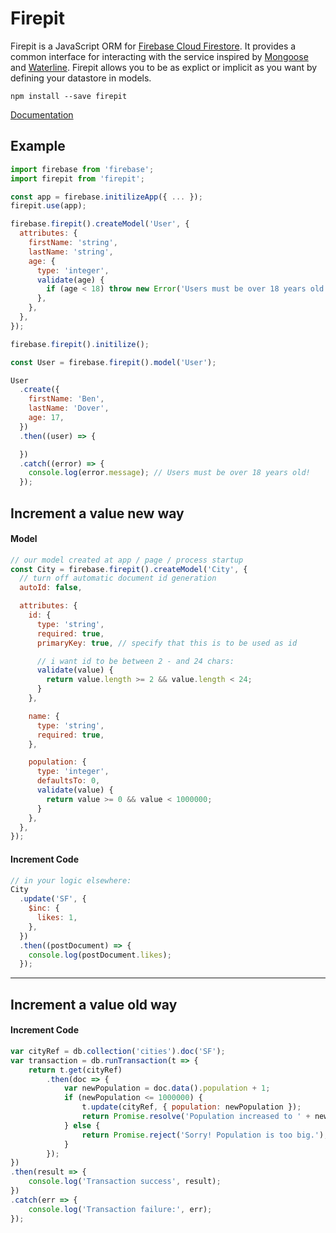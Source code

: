 # Firepit

Firepit is a JavaScript ORM for [Firebase Cloud Firestore](https://firebase.google.com/docs/firestore/). It provides a common interface for interacting with the service inspired by [Mongoose](http://mongoosejs.com/) and [Waterline](https://github.com/balderdashy/waterline). Firepit allows you to be as explict or implicit as you want by defining your datastore in models.

```
npm install --save firepit
```

[Documentation](#)

## Example

```js
import firebase from 'firebase';
import firepit from 'firepit';

const app = firebase.initilizeApp({ ... });
firepit.use(app);

firebase.firepit().createModel('User', {
  attributes: {
    firstName: 'string',
    lastName: 'string',
    age: {
      type: 'integer',
      validate(age) {
        if (age < 18) throw new Error('Users must be over 18 years old!');
      },
    },
  },
});

firebase.firepit().initilize();

const User = firebase.firepit().model('User');

User
  .create({
    firstName: 'Ben',
    lastName: 'Dover',
    age: 17,
  })
  .then((user) => {

  })
  .catch((error) => {
    console.log(error.message); // Users must be over 18 years old!
  });
```


## Increment a value new way

#### Model

```javascript
// our model created at app / page / process startup
const City = firebase.firepit().createModel('City', {
  // turn off automatic document id generation
  autoId: false,

  attributes: {
    id: {
      type: 'string',
      required: true,
      primaryKey: true, // specify that this is to be used as id

      // i want id to be between 2 - and 24 chars:
      validate(value) {
        return value.length >= 2 && value.length < 24;
      }
    },

    name: {
      type: 'string',
      required: true,
    },

    population: {
      type: 'integer',
      defaultsTo: 0,
      validate(value) {
        return value >= 0 && value < 1000000;
      }
    },
  },
});
```

#### Increment Code

```javascript
// in your logic elsewhere:
City
  .update('SF', {
    $inc: {
      likes: 1,
    },
  })
  .then((postDocument) => {
    console.log(postDocument.likes);
  });
```



--------

## Increment a value old way

#### Increment Code

```javascript
var cityRef = db.collection('cities').doc('SF');
var transaction = db.runTransaction(t => {
    return t.get(cityRef)
        .then(doc => {
            var newPopulation = doc.data().population + 1;
            if (newPopulation <= 1000000) {
                t.update(cityRef, { population: newPopulation });
                return Promise.resolve('Population increased to ' + newPopulation);
            } else {
                return Promise.reject('Sorry! Population is too big.');
            }
        });
})
.then(result => {
    console.log('Transaction success', result);
})
.catch(err => {
    console.log('Transaction failure:', err);
});
```
